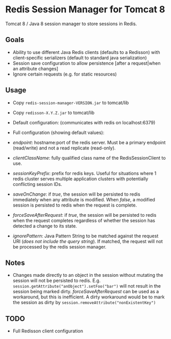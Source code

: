 Redis Session Manager for Tomcat 8
==================================

Tomcat 8 / Java 8 session manager to store sessions in Redis.

Goals
-----
* Ability to use different Java Redis clients (defaults to a Redisson) with client-specific serializers (default to standard java serialization)
* Session save configuration to allow persistence [after a request|when an attribute changes]
* Ignore certain requests (e.g. for static resources)


Usage
-----
* Copy `redis-session-manager-VERSION.jar` to tomcat/lib
* Copy `redisson-X.Y.Z.jar` to tomcat/lib
* Default configuration: (communicates with redis on localhost:6379)

	<Manager className="com.crimsonhexagon.rsm.RedisSessionManager" />

* Full configuration (showing default values):

	<Manager className="com.crimsonhexagon.rsm.RedisSessionManager"
		endpoint="localhost:6379"
		clientClassName="com.crimsonhexagon.rsm.redisson.RedissonSessionClient"
		sessionKeyPrefix="_rsm_"
		saveOnChange="false"
		forceSaveAfterRequest="false"
		ignorePattern=".*\\.(ico|png|gif|jpg|jpeg|swf|css|js)$"
	/>
	
* _endpoint_: hostname:port of the redis server. Must be a primary endpoint (read/write) and not a read replicate (read-only).
* _clientClassName_: fully qualified class name of the RedisSessionClient to use.
* _sessionKeyPrefix_: prefix for redis keys. Useful for situations where 1 redis cluster serves multiple application clusters with potentially conflicting session IDs.
* _saveOnChange_: if _true_, the session will be persisted to redis immediately when any attribute is modified. When _false_, a modified session is persisted to redis when the request is complete.
* _forceSaveAfterRequest_: if _true_, the session will be persisted to redis when the request completes regardless of whether the session has detected a change to its state.
* _ignorePattern_: Java Pattern String to be matched against the request URI (_does not include the query string_). If matched, the request will not be processed by the redis session manager.
	
Notes
-----
* Changes made directly to an object in the session without mutating the session will not be persisted to redis. E.g. `session.getAttribute("anObject").setFoo("bar")` will not result in the session being marked dirty. _forceSaveAfterRequest_ can be used as a workaround, but this is inefficient. A dirty workaround would be to mark the session as dirty by `session.removeAttribute("nonExistentKey")` 


TODO
----
* Full Redisson client configuration

